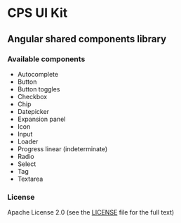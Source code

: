 # CPS UI Kit

## Angular shared components library

### Available components

- Autocomplete
- Button
- Button toggles
- Checkbox
- Chip
- Datepicker
- Expansion panel
- Icon
- Input
- Loader
- Progress linear (indeterminate)
- Radio
- Select
- Tag
- Textarea

### License

Apache License 2.0 (see the [LICENSE](https://github.com/AbsaOSS/cps-shared-ui/blob/master/LICENSE) file for the full text)
